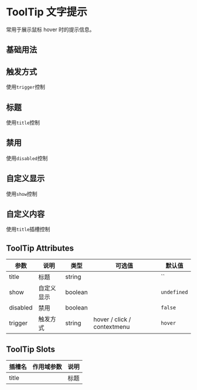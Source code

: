 # ToolTip 文字提示

常用于展示鼠标 hover 时的提示信息。

## 基础用法

<ViewSfc src='../../components/feedback/tooltip/tooltip.vue'></ViewSfc>

## 触发方式

使用`trigger`控制

<ViewSfc src="../../components/feedback/tooltip/tooltip-trigger.vue"></ViewSfc>

## 标题

使用`title`控制

<ViewSfc src="../../components/feedback/tooltip/tooltip-title.vue"></ViewSfc>

## 禁用

使用`disabled`控制

<ViewSfc src="../../components/feedback/tooltip/tooltip-disabled.vue"></ViewSfc>

## 自定义显示

使用`show`控制

<ViewSfc src="../../components/feedback/tooltip/tooltip-show.vue"></ViewSfc>

## 自定义内容

使用`title`插槽控制

<ViewSfc src="../../components/feedback/tooltip/tooltip-slot.vue"></ViewSfc>

## ToolTip Attributes

| 参数     | 说明       | 类型    | 可选值                      | 默认值      |
| -------- | ---------- | ------- | --------------------------- | ----------- |
| title    | 标题       | string  |                             | ``          |
| show     | 自定义显示 | boolean |                             | `undefined` |
| disabled | 禁用       | boolean |                             | `false`     |
| trigger  | 触发方式   | string  | hover / click / contextmenu | `hover`     |

## ToolTip Slots

| 插槽名 | 作用域参数 | 说明 |
| ------ | ---------- | ---- |
| title  |            | 标题 |
